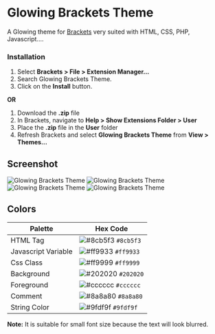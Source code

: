 # Glowing Brackets Theme


A Glowing theme for [Brackets](https://github.com/adobe/brackets/) very suited with HTML, CSS, PHP, Javascript....


### Installation
1. Select **Brackets > File > Extension Manager...**
2. Search Glowing Brackets Theme.
3. Click on the **Install** button.

**OR**

1. Download the **.zip** file
2. In Brackets, navigate to **Help > Show Extensions Folder > User**
3. Place the **.zip** file in the **User** folder
4. Refresh Brackets and select **Glowing Brackets Theme** from **View > Themes...**


## Screenshot
![Glowing Brackets Theme](https://github.com/seanDeee/glowing-brackets-theme/blob/master/screenshots/html.png?raw=true)
![Glowing Brackets Theme](https://github.com/seanDeee/glowing-brackets-theme/blob/master/screenshots/css.png?raw=true)
![Glowing Brackets Theme](https://github.com/seanDeee/glowing-brackets-theme/blob/master/screenshots/js.png?raw=true)
![Glowing Brackets Theme](https://github.com/seanDeee/glowing-brackets-theme/blob/master/screenshots/php.png?raw=true)




## Colors

Palette | Hex Code
--- | ---
HTML Tag | ![#8cb5f3](https://placehold.it/15/8cb5f3/000000?text=+) `#8cb5f3`
Javascript Variable | ![#ff9933](https://placehold.it/15/ff9933/000000?text=+) `#ff9933`
Css Class | ![#ff9999](https://placehold.it/15/8cb5f3/ff9999?text=+) `#ff9999`
Background | ![#202020](https://placehold.it/15/202020/ffffff?text=+) `#202020`
Foreground | ![#cccccc](https://placehold.it/15/cccccc/000000?text=+) `#cccccc`
Comment | ![#8a8a80](https://placehold.it/15/8a8a80/000000?text=+) `#8a8a80`
String Color | ![#9fdf9f](https://placehold.it/15/9fdf9f/000000?text=+) `#9fdf9f`


**Note:** It is suitable for small font size because the text will look blurred.
